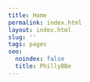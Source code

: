 ```yaml
---
title: Home
permalink: index.html
layout: index.html
slug: ''
tags: pages
seo:
  noindex: false
  title: PhillyBBe
---
```



